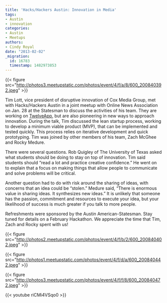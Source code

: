 ```yaml
---
title: 'Hacks/Hackers Austin: Innovation in Media'
tags:
- Austin
- innovation
categories:
- Austin
- Meetups
authors:
- Cindy Royal
date: "2013-02-02"
_migration:
  id: 16783
  timestamp: 1482973853
---
```


{{< figure src="http://photos3.meetupstatic.com/photos/event/4/f/a/8/600_200840392.jpeg" >}}

Tim Lott, vice president of disruptive innovation of Cox Media Group, met with Hacks/Hackers Austin in a joint meetup with Online News Association on Jan. 28 at the Statesman to discuss the activities of his team. They are working on [TwelveApp][1], but are also pioneering in new ways to approach innovation. During the talk, Tim discussed the lean startup process, working to develop a minimum viable product (MVP), that can be implemented and tested quickly. This process relies on iterative development and quick prototyping. Tim was joined by other members of his team, Zach McGhee and Rocky Medure.

There were several questions. Rob Quigley of The University of Texas asked what students should be doing to stay on top of innovation. Tim said students should &#8220;read a lot and practice creative confidence.&#8221; He went on to explain that a focus on making things that allow people to communicate and solve problems will be critical.

Another question had to do with risk around the sharing of ideas, with concerns that an idea could be &#8220;stolen.&#8221; Medure said, &#8220;There is enormous value in sharing ideas. It synthesizes new ideas.&#8221; It is unlikely that someone has the passion, commitment and resources to execute your idea, but your likelihood of success is much greater if you talk to more people.

Refreshments were sponsored by the Austin American-Statesman. Stay tuned for details on a February Hackathon. We appreciate the time that Tim, Zach and Rocky spent with us!

{{< figure src="http://photos2.meetupstatic.com/photos/event/4/f/b/2/600_200840402.jpeg" >}}

{{< figure src="http://photos1.meetupstatic.com/photos/event/4/f/d/a/600_200840442.jpeg" >}}

{{< figure src="http://photos3.meetupstatic.com/photos/event/4/f/f/8/600_200840472.jpeg" >}}

{{< youtube riCMi4VSqo0 >}}

 [1]: http://twelveapp.com